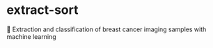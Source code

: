 # extract-sort
👾 Extraction and classification of breast cancer imaging samples with machine learning
